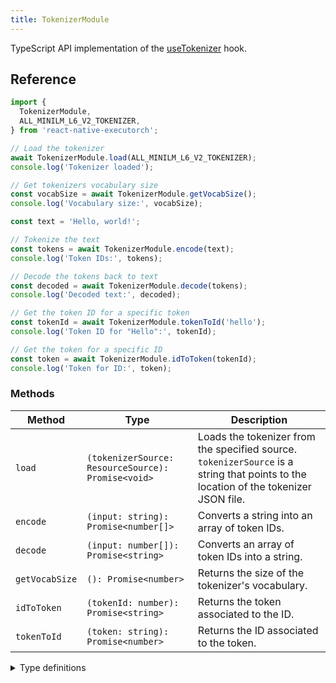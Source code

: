 ```yaml
---
title: TokenizerModule
---
```


TypeScript API implementation of the [useTokenizer](../../02-hooks/01-natural-language-processing/useTokenizer.md) hook.

## Reference

```typescript
import {
  TokenizerModule,
  ALL_MINILM_L6_V2_TOKENIZER,
} from 'react-native-executorch';

// Load the tokenizer
await TokenizerModule.load(ALL_MINILM_L6_V2_TOKENIZER);
console.log('Tokenizer loaded');

// Get tokenizers vocabulary size
const vocabSize = await TokenizerModule.getVocabSize();
console.log('Vocabulary size:', vocabSize);

const text = 'Hello, world!';

// Tokenize the text
const tokens = await TokenizerModule.encode(text);
console.log('Token IDs:', tokens);

// Decode the tokens back to text
const decoded = await TokenizerModule.decode(tokens);
console.log('Decoded text:', decoded);

// Get the token ID for a specific token
const tokenId = await TokenizerModule.tokenToId('hello');
console.log('Token ID for "Hello":', tokenId);

// Get the token for a specific ID
const token = await TokenizerModule.idToToken(tokenId);
console.log('Token for ID:', token);
```

### Methods

| Method         | Type                                               | Description                                                                                                                          |
| -------------- | -------------------------------------------------- | ------------------------------------------------------------------------------------------------------------------------------------ |
| `load`         | `(tokenizerSource: ResourceSource): Promise<void>` | Loads the tokenizer from the specified source. `tokenizerSource` is a string that points to the location of the tokenizer JSON file. |
| `encode`       | `(input: string): Promise<number[]>`               | Converts a string into an array of token IDs.                                                                                        |
| `decode`       | `(input: number[]): Promise<string>`               | Converts an array of token IDs into a string.                                                                                        |
| `getVocabSize` | `(): Promise<number>`                              | Returns the size of the tokenizer's vocabulary.                                                                                      |
| `idToToken`    | `(tokenId: number): Promise<string>`               | Returns the token associated to the ID.                                                                                              |
| `tokenToId`    | `(token: string): Promise<number>`                 | Returns the ID associated to the token.                                                                                              |

<details>
<summary>Type definitions</summary>

```typescript
type ResourceSource = string | number | object;
```

</details>
